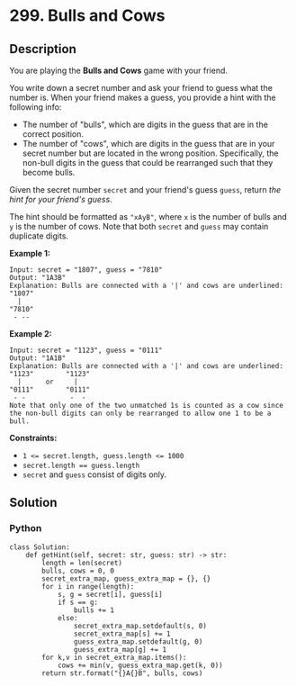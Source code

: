 # 299. Bulls and Cows

## Description
You are playing the **Bulls and Cows** game with your friend.

You write down a secret number and ask your friend to guess what the number is. When your friend makes a guess, you provide a hint with the following info:
+ The number of "bulls", which are digits in the guess that are in the correct position.
+ The number of "cows", which are digits in the guess that are in your secret number but are located in the wrong position. Specifically, the non-bull digits in the guess that could be rearranged such that they become bulls.

Given the secret number `secret` and your friend's guess `guess`, return *the hint for your friend's guess*.

The hint should be formatted as `"xAyB"`, where `x` is the number of bulls and `y` is the number of cows. Note that both `secret` and `guess` may contain duplicate digits.

**Example 1:**
```
Input: secret = "1807", guess = "7810"
Output: "1A3B"
Explanation: Bulls are connected with a '|' and cows are underlined:
"1807"
  |
"7810"
 - --
```

**Example 2:**
```
Input: secret = "1123", guess = "0111"
Output: "1A1B"
Explanation: Bulls are connected with a '|' and cows are underlined:
"1123"        "1123"
  |      or     |
"0111"        "0111"
 - -           -  -
Note that only one of the two unmatched 1s is counted as a cow since the non-bull digits can only be rearranged to allow one 1 to be a bull.
```

**Constraints:**
+ `1 <= secret.length, guess.length <= 1000`
+ `secret.length == guess.length`
+ `secret` and `guess` consist of digits only.

## Solution

### Python
```python3
class Solution:
    def getHint(self, secret: str, guess: str) -> str:
        length = len(secret)
        bulls, cows = 0, 0
        secret_extra_map, guess_extra_map = {}, {}
        for i in range(length):
            s, g = secret[i], guess[i]
            if s == g:
                bulls += 1
            else:
                secret_extra_map.setdefault(s, 0)
                secret_extra_map[s] += 1
                guess_extra_map.setdefault(g, 0)
                guess_extra_map[g] += 1
        for k,v in secret_extra_map.items():
            cows += min(v, guess_extra_map.get(k, 0))
        return str.format("{}A{}B", bulls, cows)
```
